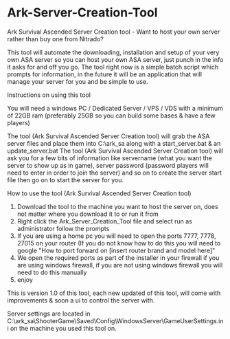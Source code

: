 # Ark-Server-Creation-Tool

Ark Survival Ascended Server Creation tool - Want to host your own server rather than buy one from Nitrado?

This tool will automate the downloading, installation and setup of your very own ASA server so you can host your own ASA server, just punch in the info it asks for and off you go.
The tool right now is a simple batch script which prompts for information, in the future it will be an application that will manage your server for you and be simple to use.

Instructions on using this tool

You will need a windows PC / Dedicated Server / VPS / VDS with a minimum of 22GB ram (preferably 25GB so you can build some bases & have a few players)

The tool (Ark Survival Ascended Server Creation tool) will grab the ASA server files and place them into C:\ark_sa along with a start_server.bat & an update_server.bat
The tool (Ark Survival Ascended Server Creation tool) will ask you for a few bits of information like servername (what you want the server to show up as in game), server password (password players will need to enter in order to join the server) and so on to create the server start file then go on to start the server for you.

How to use the tool (Ark Survival Ascended Server Creation tool)

1. Download the tool to the machine you want to host the server on, does not matter where you download it to or run it from
2. Right click the Ark_Server_Creation_Tool file and select run as administrator follow the prompts
3. If you are using a home pc you will need to open the ports 7777, 7778, 27015 on your router (If you do not know how to do this you will need to google "How to port forward on [insert router brand and model here]"
4. We open the required ports as part of the installer in your firewall if you are using windows firewall, if you are not using windows firewall you will need to do this manually
5. enjoy

This is version 1.0 of this tool, each new updated of this tool, will come with improvements & soon a ui to control the server with.

Server settings are located in C:\ark_sa\ShooterGame\Saved\Config\WindowsServer\GameUserSettings.ini on the machine you used this tool on.
